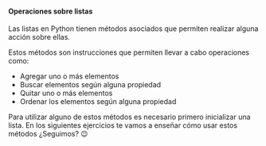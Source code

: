 #### Operaciones sobre listas

Las listas en Python tienen métodos asociados que permiten realizar alguna acción sobre ellas.

Estos métodos son instrucciones que permiten llevar a cabo operaciones como:

  * Agregar uno o más elementos
  * Buscar elementos según alguna propiedad 
  * Quitar uno o más elementos
  * Ordenar los elementos según alguna propiedad

Para utilizar alguno de estos métodos es necesario primero inicializar una lista.
En los siguientes ejercicios te vamos a enseñar cómo usar estos métodos ¿Seguimos? :wink:
